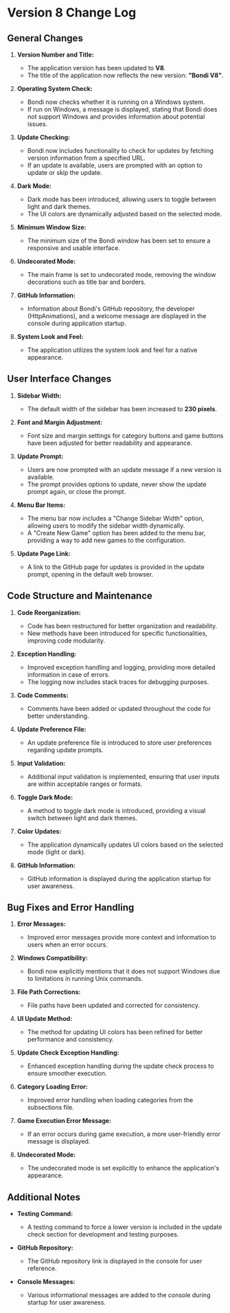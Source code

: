 # Version 8 Change Log

## General Changes

1. **Version Number and Title:**
   - The application version has been updated to **V8**.
   - The title of the application now reflects the new version: **"Bondi V8"**.

2. **Operating System Check:**
   - Bondi now checks whether it is running on a Windows system.
   - If run on Windows, a message is displayed, stating that Bondi does not support Windows and provides information about potential issues.

3. **Update Checking:**
   - Bondi now includes functionality to check for updates by fetching version information from a specified URL.
   - If an update is available, users are prompted with an option to update or skip the update.

4. **Dark Mode:**
   - Dark mode has been introduced, allowing users to toggle between light and dark themes.
   - The UI colors are dynamically adjusted based on the selected mode.

5. **Minimum Window Size:**
   - The minimum size of the Bondi window has been set to ensure a responsive and usable interface.

6. **Undecorated Mode:**
   - The main frame is set to undecorated mode, removing the window decorations such as title bar and borders.

7. **GitHub Information:**
   - Information about Bondi's GitHub repository, the developer (HttpAnimations), and a welcome message are displayed in the console during application startup.

8. **System Look and Feel:**
   - The application utilizes the system look and feel for a native appearance.

## User Interface Changes

1. **Sidebar Width:**
   - The default width of the sidebar has been increased to **230 pixels**.

2. **Font and Margin Adjustment:**
   - Font size and margin settings for category buttons and game buttons have been adjusted for better readability and appearance.

3. **Update Prompt:**
   - Users are now prompted with an update message if a new version is available.
   - The prompt provides options to update, never show the update prompt again, or close the prompt.

4. **Menu Bar Items:**
   - The menu bar now includes a "Change Sidebar Width" option, allowing users to modify the sidebar width dynamically.
   - A "Create New Game" option has been added to the menu bar, providing a way to add new games to the configuration.

5. **Update Page Link:**
   - A link to the GitHub page for updates is provided in the update prompt, opening in the default web browser.

## Code Structure and Maintenance

1. **Code Reorganization:**
   - Code has been restructured for better organization and readability.
   - New methods have been introduced for specific functionalities, improving code modularity.

2. **Exception Handling:**
   - Improved exception handling and logging, providing more detailed information in case of errors.
   - The logging now includes stack traces for debugging purposes.

3. **Code Comments:**
   - Comments have been added or updated throughout the code for better understanding.

4. **Update Preference File:**
   - An update preference file is introduced to store user preferences regarding update prompts.

5. **Input Validation:**
   - Additional input validation is implemented, ensuring that user inputs are within acceptable ranges or formats.

6. **Toggle Dark Mode:**
   - A method to toggle dark mode is introduced, providing a visual switch between light and dark themes.

7. **Color Updates:**
   - The application dynamically updates UI colors based on the selected mode (light or dark).

8. **GitHub Information:**
   - GitHub information is displayed during the application startup for user awareness.

## Bug Fixes and Error Handling

1. **Error Messages:**
   - Improved error messages provide more context and information to users when an error occurs.

2. **Windows Compatibility:**
   - Bondi now explicitly mentions that it does not support Windows due to limitations in running Unix commands.

3. **File Path Corrections:**
   - File paths have been updated and corrected for consistency.

4. **UI Update Method:**
   - The method for updating UI colors has been refined for better performance and consistency.

5. **Update Check Exception Handling:**
   - Enhanced exception handling during the update check process to ensure smoother execution.

6. **Category Loading Error:**
   - Improved error handling when loading categories from the subsections file.

7. **Game Execution Error Message:**
   - If an error occurs during game execution, a more user-friendly error message is displayed.

8. **Undecorated Mode:**
   - The undecorated mode is set explicitly to enhance the application's appearance.

## Additional Notes

- **Testing Command:**
  - A testing command to force a lower version is included in the update check section for development and testing purposes.

- **GitHub Repository:**
  - The GitHub repository link is displayed in the console for user reference.

- **Console Messages:**
  - Various informational messages are added to the console during startup for user awareness.